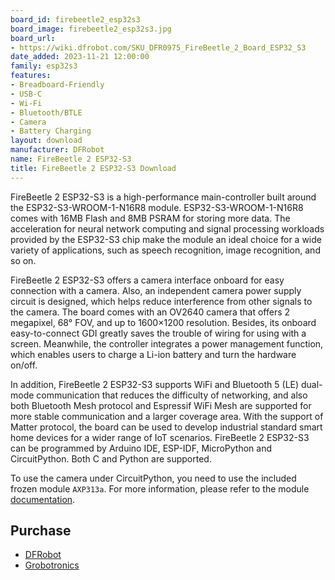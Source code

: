 ```yaml
---
board_id: firebeetle2_esp32s3
board_image: firebeetle2_esp32s3.jpg
board_url:
- https://wiki.dfrobot.com/SKU_DFR0975_FireBeetle_2_Board_ESP32_S3
date_added: 2023-11-21 12:00:00
family: esp32s3
features:
- Breadboard-Friendly
- USB-C
- Wi-Fi
- Bluetooth/BTLE
- Camera
- Battery Charging
layout: download
manufacturer: DFRobot
name: FireBeetle 2 ESP32-S3
title: FireBeetle 2 ESP32-S3 Download
---
```


FireBeetle 2 ESP32-S3 is a high-performance main-controller built around the ESP32-S3-WROOM-1-N16R8 module. ESP32-S3-WROOM-1-N16R8 comes with 16MB Flash and 8MB PSRAM for storing more data. The acceleration for neural network computing and signal processing workloads provided by the ESP32-S3 chip make the module an ideal choice for a wide variety of applications, such as speech recognition, image recognition, and so on.

FireBeetle 2 ESP32-S3 offers a camera interface onboard for easy connection with a camera. Also, an independent camera power supply circuit is designed, which helps reduce interference from other signals to the camera. The board comes with an OV2640 camera that offers 2 megapixel, 68° FOV, and up to 1600×1200 resolution. Besides, its onboard easy-to-connect GDI greatly saves the trouble of wiring for using with a screen. Meanwhile, the controller integrates a power management function, which enables users to charge a Li-ion battery and turn the hardware on/off.

In addition, FireBeetle 2 ESP32-S3 supports WiFi and Bluetooth 5 (LE) dual-mode communication that reduces the difficulty of networking, and also both Bluetooth Mesh protocol and Espressif WiFi Mesh are supported for more stable communication and a larger coverage area. With the support of Matter protocol, the board can be used to develop industrial standard smart home devices for a wider range of IoT scenarios.
FireBeetle 2 ESP32-S3 can be programmed by Arduino IDE, ESP-IDF, MicroPython and CircuitPython. Both C and Python are supported.

To use the camera under CircuitPython, you need to use the included frozen module `AXP313a`.
For more information, please refer to the module [documentation](https://circuitpython-axp313a.readthedocs.io/en/latest/).

## Purchase
* [DFRobot](https://www.dfrobot.com/product-2676.html)
* [Grobotronics](https://grobotronics.com/firebeetle-2-esp32-s3-n16r8-aiot-microcontroller-with-camera.html)
